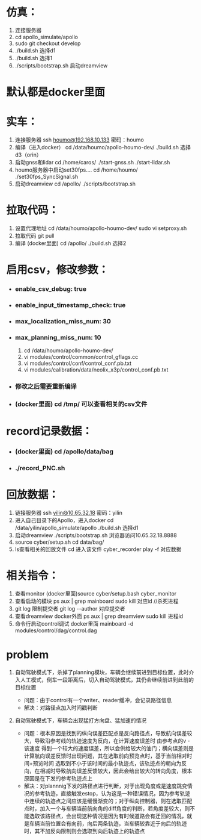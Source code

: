 # 仿真：
1. 连接服务器
2. cd apollo_simulate/apollo
3. sudo git checkout develop
4. ./build.sh 选择d1
5. ./build.sh 选择1
6. ./scripts/bootstrap.sh 启动dreamview

# 默认都是docker里面

# 实车：
1. 连接服务器 
   ssh houmo@192.168.10.133 密码：houmo
2. 编译（进入docker）
    cd /data/houmo/apollo-houmo-dev/
    ./build.sh 选择d3（orin）
3. 启动gnss和lidar
    cd /home/caros/
    ./start-gnss.sh
    ./start-lidar.sh
4. houmo服务器中启动set30fps....
    cd /home/houmo/
    ./set30fps_SyncSignal.sh
5. 启动dreamview
    cd /apollo/
    ./scripts/bootstrap.sh


# 拉取代码：
1. 设置代理地址
    cd /data/houmo/apollo-houmo-dev/
    sudo vi setproxy.sh
2. 拉取代码
    git pull
3. 编译
    (docker里面) cd /apollo/
    ./build.sh 选择2


# 启用csv，修改参数：
- ### enable_csv_debug: true
- ### enable_input_timestamp_check: true
- ### max_localization_miss_num: 30
- ### max_planning_miss_num: 10
    1. cd /data/houmo/apollo-houmo-dev/
    2. vi modules/control/common/control_gflags.cc
    3. vi modules/control/conf/control_conf.pb.txt
    4. vi modules/calibration/data/neolix_x3p/control_conf.pb.txt
- ### 修改之后需要重新编译
- ### (docker里面) cd /tmp/ 可以查看相关的csv文件


# record记录数据：
- ### (docker里面) cd /apollo/data/bag
- ### ./record_PNC.sh


# 回放数据：
1. 链接服务器
    ssh yilin@10.65.32.18  密码：yilin
2. 进入自己目录下的Apollo，进入docker
    cd /data/yilin/apollo_simulate/apollo
    ./build.sh  选择d1
3. 启动dreamview
    ./scripts/bootstrap.sh
    浏览器访问10.65.32.18.8888
4. 
    source cyber/setup.sh
    cd data/bag/
5. ls查看相关的回放文件
    cd 进入该文件
    cyber_recorder play -f 对应数据


# 相关指令：
1. 查看monitor
    (docker里面)source cyber/setup.bash
    cyber_monitor
2. 查看启动的模块
    ps aux | grep mainboard
    sudo kill 对应id //杀死进程
3. git log 限制提交者
    git log --author 对应提交者
4. 查看dreamview
    docker外面
    ps aux | grep dreamview
    sudo kill 进程id
5. 命令行启动control调试
    docker里面
    mainboard -d modules/control/dag/control.dag

# problem
1. 自动驾驶模式下，杀掉了planning模块，车辆会继续前进到目标位置，此时介入人工模式，倒车一段距离后，切入自动驾驶模式，其仍会继续前进到此前的目标位置
    - 问题：由于control有一个writer、reader缓冲，会记录路径信息
    - 解决：对路径点加入时间戳判断

2. 自动驾驶模式下，车辆会出现猛打方向盘、猛加速的情况
    - 问题：根本原因是找到的纵向误差匹配点是反向路径点，导致航向误差较大，导致沿参考线的轨迹速度为反向，在计算速度误差时 由参考点的v - 该速度 得到一个较大的速度误差，所以会供给较大的油门；横向误差则是计算航向误差反馈时出现问题，其在选取前向预览点时，基于当前相对时间+预览时间 选取到不小于该时间的最小轨迹点，该轨迹点的朝向为反向，在相减时导致航向误差反馈较大，因此会给出较大的转向角度，根本原因是在下发的参考轨迹点上
    - 解决：对plannnig下发的路径点进行判断，对于出现角度或是速度跳变情况的参考轨迹，直接触发estop，认为这是一种错误情况，因为参考轨迹中连续的轨迹点之间应该是缓慢渐变的；对于纵向控制器，则在选取匹配点时，加入一个与车辆当前航向角的diff角度的判断，若角度差较大，则不能选取该路径点，会出现这种情况是因为有时候道路会有迂回的情况，就是车辆当前位置会有向前，向后两条轨迹，当车辆较靠近于向后的轨迹时，其不加反向限制则会选取到向后轨迹上的轨迹点